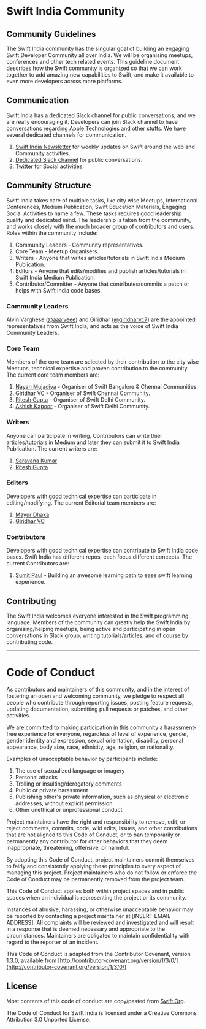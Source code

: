 # Swift India Community

## Community Guidelines

The Swift India community has the singular goal of building an engaging Swift Developer Community all over India. We will be organising meetups, conferences and other tech related events. This guideline document describes how the Swift community is organized so that we can work together to add amazing new capabilities to Swift, and make it available to even more developers across more platforms.

## Communication

Swift India has a dedicated Slack channel for public conversations, and we are really encouraging it. Developers can join Slack channel to have conversations regarding Apple Technologies and other stuffs. We have several dedicated channels for communication. 

  1. [Swift India Newsletter](http://swiftindia.in) for weekly updates on Swift around the web and Community activities.
  2. [Dedicated Slack channel](https://swiftindia.slack.com) for public conversations.
  3. [Twitter](https://twitter.com/swiftindiagroup) for Social activities. 


## Community Structure

Swift India takes care of multiple tasks, like city wise Meetups, International Conferences, Medium Publication, Swift Education Materials, Engaging Social Activities to name a few. These tasks requires good leadership quality and dedicated mind. The leadership is taken from the community, and works closely with the much broader group of contributors and users. Roles within the community include:

  1. Community Leaders - Community representatives.
  2. Core Team - Meetup Organisers.
  3. Writers - Anyone that writes articles/tutorials in Swift India Medium Publication.
  5. Editors - Anyone that edits/modifies and publish articles/tutorials in Swift India Medium Publication.
  6. Contributor/Committer - Anyone that contributes/commits a patch or helps with Swift India code bases.


### Community Leaders

Alvin Varghese ([@aaalveee](https://twitter.com/aaalveee)) and Giridhar ([@giridharvc7](https://twitter.com/giridharvc7)) are the appointed representatives from Swift India, and acts as the voice of Swift India Community Leaders.

### Core Team

Members of the core team are selected by their contribution to the city wise Meetups, technical expertise and proven contribution to the community. The current core team members are:

  1. [Nayan Mujadiya](https://twitter.com@nayaneye) - Organiser of Swift Bangalore & Chennai Communities.
  2. [Giridhar VC](https://twitter.com/giridharvc7) - Organiser of Swift Chennai Community. 
  3. [Ritesh Gupta](https://twitter.com/_riteshhh) - Organiser of Swift Delhi Community.
  4. [Ashish Kapoor](https://twitter.com/iAshishKapoor) - Organiser of Swift Delhi Community.

### Writers

Anyone can participate in writing, Contributors can write thier articles/tutorials in Medium and later they can submit it to Swift India Publication. The current writers are:

  1. [Saravana Kumar](https://twitter.com/sarnaaas) 
  2. [Ritesh Gupta](https://twitter.com/_riteshhh)

### Editors

Developers with good technical expertise can participate in editing/modifying. The current Editorial team members are:

  1. [Mayur Dhaka](https://twitter.com/MayurDhaka)
  2. [Giridhar VC](https://twitter.com/giridharvc7)
  
  
### Contributors

Developers with good technical expertise can contribute to Swift India code bases. Swift India has different repos, each focus different concepts. The current Contributors are:

  1. [Sumit Paul](https://twitter.com/zen_prog) - Building an awesome learning path to ease swift learning experience.
  
  
## Contributing

The Swift India welcomes everyone interested in the Swift programming language. Members of the community can greatly help the Swift India by organising/helping meetups, being active and participating in open conversations in Slack group, writing tutorials/articles, and of course by contributing code.

----------

# Code of Conduct

As contributors and maintainers of this community, and in the interest of fostering an open and welcoming community, we pledge to respect all people who contribute through reporting issues, posting feature requests, updating documentation, submitting pull requests or patches, and other activities.

We are committed to making participation in this community a harassment-free experience for everyone, regardless of level of experience, gender, gender identity and expression, sexual orientation, disability, personal appearance, body size, race, ethnicity, age, religion, or nationality.

Examples of unacceptable behavior by participants include:

  1. The use of sexualized language or imagery
  2. Personal attacks
  3. Trolling or insulting/derogatory comments
  4. Public or private harassment
  5. Publishing other's private information, such as physical or electronic addresses, without explicit permission
  6. Other unethical or unprofessional conduct
  
Project maintainers have the right and responsibility to remove, edit, or reject comments, commits, code, wiki edits, issues, and other contributions that are not aligned to this Code of Conduct, or to ban temporarily or permanently any contributor for other behaviors that they deem inappropriate, threatening, offensive, or harmful.

By adopting this Code of Conduct, project maintainers commit themselves to fairly and consistently applying these principles to every aspect of managing this project. Project maintainers who do not follow or enforce the Code of Conduct may be permanently removed from the project team.

This Code of Conduct applies both within project spaces and in public spaces when an individual is representing the project or its community.

Instances of abusive, harassing, or otherwise unacceptable behavior may be reported by contacting a project maintainer at [INSERT EMAIL ADDRESS]. All complaints will be reviewed and investigated and will result in a response that is deemed necessary and appropriate to the circumstances. Maintainers are obligated to maintain confidentiality with regard to the reporter of an incident.

This Code of Conduct is adapted from the Contributor Covenant, version 1.3.0, available from [http://contributor-covenant.org/version/1/3/0/](http://contributor-covenant.org/version/1/3/0/)

## License
  
Most contents of this code of conduct are copy/pasted from [Swift.Org](https://swift.org/community/#code-of-conduct).
  
The Code of Conduct for Swift India is licensed under a Creative Commons Attribution 3.0 Unported License.
  
